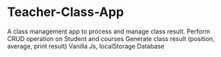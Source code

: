 # Teacher-Class-App
A class management app to process and manage class result.
Perform CRUD operation on Student and courses
Generate class result (position, average, print result)
Vanilla Js, localStorage Database
